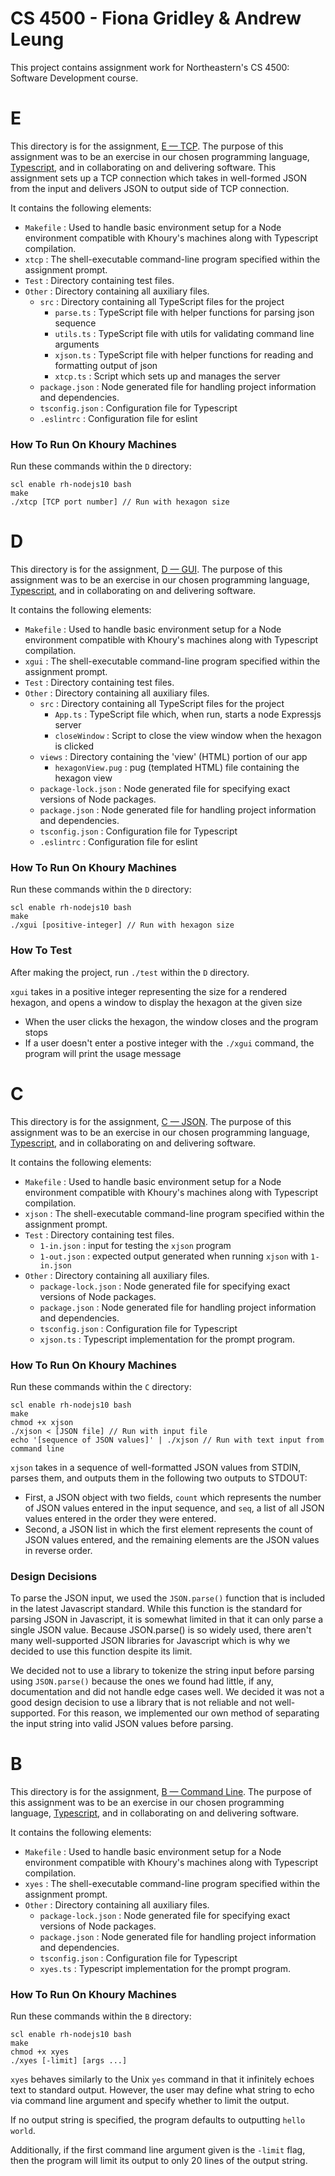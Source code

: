 # CS 4500 - Fiona Gridley & Andrew Leung

This project contains assignment work for Northeastern's CS 4500: Software Development course.

# E

This directory is for the assignment, [E — TCP](https://felleisen.org/matthias/4500-f20/E.html). The purpose of this assignment was to be an exercise in our chosen programming language, [Typescript](https://www.typescriptlang.org/), and in collaborating on and delivering software. This assignment sets up a TCP connection which takes in well-formed JSON from the input and delivers JSON to output side of TCP connection.

It contains the following elements:

- `Makefile` : Used to handle basic environment setup for a Node environment compatible with Khoury's machines along with Typescript compilation.
- `xtcp` : The shell-executable command-line program specified within the assignment prompt.
- `Test` : Directory containing test files.
- `Other` : Directory containing all auxiliary files.
  - `src` : Directory containing all TypeScript files for the project
    - `parse.ts` : TypeScript file with helper functions for parsing json sequence
    - `utils.ts` : TypeScript file with utils for validating command line arguments
    - `xjson.ts` : TypeScript file with helper functions for reading and formatting output of json
    - `xtcp.ts` : Script which sets up and manages the server
  - `package.json` : Node generated file for handling project information and dependencies.
  - `tsconfig.json` : Configuration file for Typescript
  - `.eslintrc` : Configuration file for eslint

### How To Run On Khoury Machines

Run these commands within the `D` directory:

```
scl enable rh-nodejs10 bash
make
./xtcp [TCP port number] // Run with hexagon size
```

# D

This directory is for the assignment, [D — GUI](https://felleisen.org/matthias/4500-f20/D.html). The purpose of this assignment was to be an exercise in our chosen programming language, [Typescript](https://www.typescriptlang.org/), and in collaborating on and delivering software.

It contains the following elements:

- `Makefile` : Used to handle basic environment setup for a Node environment compatible with Khoury's machines along with Typescript compilation.
- `xgui` : The shell-executable command-line program specified within the assignment prompt.
- `Test` : Directory containing test files.
- `Other` : Directory containing all auxiliary files.
  - `src` : Directory containing all TypeScript files for the project
    - `App.ts` : TypeScript file which, when run, starts a node Expressjs server
    - `closeWindow` : Script to close the view window when the hexagon is clicked
  - `views` : Directory containing the 'view' (HTML) portion of our app
    - `hexagonView.pug` : pug (templated HTML) file containing the hexagon view
  - `package-lock.json` : Node generated file for specifying exact versions of Node packages.
  - `package.json` : Node generated file for handling project information and dependencies.
  - `tsconfig.json` : Configuration file for Typescript
  - `.eslintrc` : Configuration file for eslint

### How To Run On Khoury Machines

Run these commands within the `D` directory:

```
scl enable rh-nodejs10 bash
make
./xgui [positive-integer] // Run with hexagon size
```

### How To Test

After making the project, run `./test` within the `D` directory.

`xgui` takes in a positive integer representing the size for a rendered hexagon, and opens a window to display the hexagon at the given size

- When the user clicks the hexagon, the window closes and the program stops
- If a user doesn't enter a postive integer with the `./xgui` command, the program will print the usage message

# C

This directory is for the assignment, [C — JSON](https://felleisen.org/matthias/4500-f20/C.html). The purpose of this assignment was to be an exercise in our chosen programming language, [Typescript](https://www.typescriptlang.org/), and in collaborating on and delivering software.

It contains the following elements:

- `Makefile` : Used to handle basic environment setup for a Node environment compatible with Khoury's machines along with Typescript compilation.
- `xjson` : The shell-executable command-line program specified within the assignment prompt.
- `Test` : Directory containing test files.
  - `1-in.json` : input for testing the `xjson` program
  - `1-out.json` : expected output generated when running `xjson` with `1-in.json`
- `Other` : Directory containing all auxiliary files.
  - `package-lock.json` : Node generated file for specifying exact versions of Node packages.
  - `package.json` : Node generated file for handling project information and dependencies.
  - `tsconfig.json` : Configuration file for Typescript
  - `xjson.ts` : Typescript implementation for the prompt program.

### How To Run On Khoury Machines

Run these commands within the `C` directory:

```
scl enable rh-nodejs10 bash
make
chmod +x xjson
./xjson < [JSON file] // Run with input file
echo '[sequence of JSON values]' | ./xjson // Run with text input from command line
```

`xjson` takes in a sequence of well-formatted JSON values from STDIN, parses them, and outputs them in the following two outputs to STDOUT:

- First, a JSON object with two fields, `count` which represents the number of JSON values entered in the input sequence, and `seq`, a list of all JSON values entered in the order they were entered.
- Second, a JSON list in which the first element represents the count of JSON values entered, and the remaining elements are the JSON values in reverse order.

### Design Decisions

To parse the JSON input, we used the `JSON.parse()` function that is included in the latest Javascript standard. While this function is the standard for parsing JSON in Javascript, it is somewhat limited in that it can only parse a single JSON value. Because JSON.parse() is so widely used, there aren't many well-supported JSON libraries for Javascript which is why we decided to use this function despite its limit.

We decided not to use a library to tokenize the string input before parsing using `JSON.parse()` because the ones we found had little, if any, documentation and did not handle edge cases well. We decided it was not a good design decision to use a library that is not reliable and not well-supported. For this reason, we implemented our own method of separating the input string into valid JSON values before parsing.

# B

This directory is for the assignment, [B — Command Line](https://www.ccs.neu.edu/home/matthias/4500-f20/B.html). The purpose of this assignment was to be an exercise in our chosen programming language, [Typescript](https://www.typescriptlang.org/), and in collaborating on and delivering software.

It contains the following elements:

- `Makefile` : Used to handle basic environment setup for a Node environment compatible with Khoury's machines along with Typescript compilation.
- `xyes` : The shell-executable command-line program specified within the assignment prompt.
- `Other` : Directory containing all auxiliary files.
  - `package-lock.json` : Node generated file for specifying exact versions of Node packages.
  - `package.json` : Node generated file for handling project information and dependencies.
  - `tsconfig.json` : Configuration file for Typescript
  - `xyes.ts` : Typescript implementation for the prompt program.

### How To Run On Khoury Machines

Run these commands within the `B` directory:

```
scl enable rh-nodejs10 bash
make
chmod +x xyes
./xyes [-limit] [args ...]
```

`xyes` behaves similarly to the Unix `yes` command in that it infinitely echoes text to standard output. However, the user may define what string to echo via command line argument and specify whether to limit the output.

If no output string is specified, the program defaults to outputting `hello world`.

Additionally, if the first command line argument given is the `-limit` flag, then the program will limit its output to only 20 lines of the output string.
